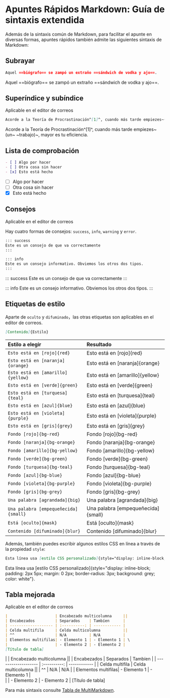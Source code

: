 # Apuntes Rápidos Markdown: Guía de sintaxis extendida

Además de la sintaxis común de Markdown, para facilitar el apunte en diversas formas, apuntes rápidos también admite las siguientes sintaxis de Markdown:

## Subrayar

```markdown
Aquel ==biógrafo== se zampó un extraño ==sándwich de vodka y ajo==.
```

Aquel ==biógrafo== se zampó un extraño ==sándwich de vodka y ajo==.

## Superíndice y subíndice

Aplicable en el editor de correos

```markdown
Acorde a la Teoría de Procrastinación^[1]^, cuando más tarde empiezes~(un~ ~trabajo)~, mayor es tu eficiencia.
```

Acorde a la Teoría de Procrastinación^[1]^, cuando más tarde empiezes~(un~ ~trabajo)~, mayor es tu eficiencia.

## Lista de comprobación

```markdown
- [ ] Algo por hacer
- [ ] Otra cosa sin hacer
- [x] Esto está hecho
```

- [ ] Algo por hacer
- [ ] Otra cosa sin hacer
- [x] Esto está hecho

## Consejos

Aplicable en el editor de correos

Hay cuatro formas de consejos: `success`, `info`, `warning` y `error`.

```markdown
::: success
Este es un consejo de que va correctamente
:::

::: info
Este es un consejo informativo. Obviemos los otros dos tipos.
:::
```

::: success
Este es un consejo de que va correctamente
:::

::: info
Este es un consejo informativo. Obviemos los otros dos tipos.
:::

## Etiquetas de estilo

Aparte de `oculto` y `difuminado`，las otras etiquetas son aplicables en el editor de correos.

```markdown
[Contenido]{Estilo}
```

| Estilo a elegir |  Resultado |
| :-----| :---- |
| `Esto está en [rojo]{red}` | Esto está en [rojo]{red} |
| `Esto está en [naranja]{orange}` | Esto está en [naranja]{orange} |
| `Esto está en [amarillo]{yellow}` | Esto está en [amarillo]{yellow} |
| `Esto está en [verde]{green}` | Esto está en [verde]{green} |
| `Esto está en [turquesa]{teal}` | Esto está en [turquesa]{teal} |
| `Esto está en [azul]{blue}` | Esto está en [azul]{blue} |
| `Esto está en [violeta]{purple}` | Esto está en [violeta]{purple} |
| `Esto está en [gris]{grey}` | Esto está en [gris]{grey} |
| `Fondo [rojo]{bg-red}` | Fondo [rojo]{bg-red} |
| `Fondo [naranja]{bg-orange}` | Fondo [naranja]{bg-orange} |
| `Fondo [amarillo]{bg-yellow}` | Fondo [amarillo]{bg-yellow} |
| `Fondo [verde]{bg-green}` | Fondo [verde]{bg-green} |
| `Fondo [turquesa]{bg-teal}` | Fondo [turquesa]{bg-teal} |
| `Fondo [azul]{bg-blue}` | Fondo [azul]{bg-blue} |
| `Fondo [violeta]{bg-purple}` | Fondo [violeta]{bg-purple} |
| `Fondo [gris]{bg-grey}` | Fondo [gris]{bg-grey} |
| `Una palabra [agrandada]{big}` | Una palabra [agrandada]{big} |
| `Una palabra [empequeñecida]{small}` | Una palabra [empequeñecida]{small} |
| `Está [oculto]{mask}` | Está [oculto]{mask} |
| `Contenido [difuminado]{blur}` | Contenido [difuminado]{blur} |

Además, también puedes escribir algunos estilos CSS en línea a través de la propiedad `style`:

```markdown
Esta línea usa [estilo CSS personalizado]{style="display: inline-block; padding: 2px 5px; margin: 0 2px; border-radius: 3px; background: grey; color: white"}.
```

Esta línea usa [estilo CSS personalizado]{style="display: inline-block; padding: 2px 5px; margin: 0 2px; border-radius: 3px; background: grey; color: white"}.

## Tabla mejorada

Aplicable en el editor de correos

```markdown
|                     | Encabezado multicolumna     ||
| Encabezados         | Separados    | Tambíen      |
| ------------------- | :----------: | ------------ |
| Celda multifila     | Celda multicolumna          ||
| ^^                  | N/A          | N/A          |
| Elementos multifilas| - Elemento 1 | - Elemento 1 | \
|                     | - Elemento 2 | - Elemento 2 |
[Título de tabla]
```

|                     | Encabezado multicolumna     ||
| Encabezados         | Separados    | Tambíen      |
| ------------------- | :----------: | ------------ |
| Celda multifila     | Celda multicolumna          ||
| ^^                  | N/A          | N/A          |
| Elementos multifilas| - Elemento 1 | - Elemento 1 | \
|                     | - Elemento 2 | - Elemento 2 |
[Título de tabla]

Para más sintaxis consulte [Tabla de MultiMarkdown](https://github.com/redbug312/markdown-it-multimd-table/blob/master/README.md).
